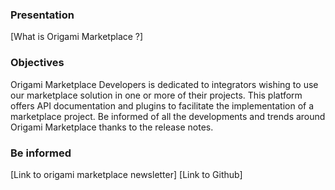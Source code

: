 ### Presentation

[What is Origami Marketplace ?]

### Objectives

Origami Marketplace Developers is dedicated to integrators wishing to use our marketplace solution in one or more of their projects. This platform offers API documentation and plugins to facilitate the implementation of a marketplace project. Be informed of all the developments and trends around Origami Marketplace thanks to the release notes.

### Be informed

[Link to origami marketplace newsletter]
[Link to Github]
